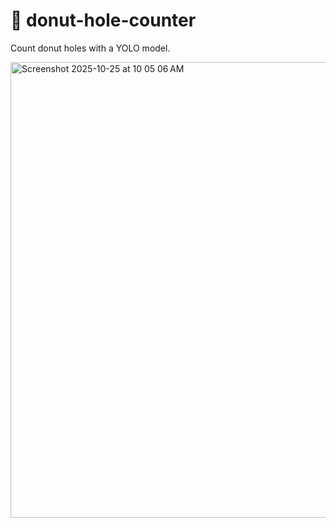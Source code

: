 # 🍩 donut-hole-counter

Count donut holes with a YOLO model.

<img width="765" height="729" alt="Screenshot 2025-10-25 at 10 05 06 AM" src="https://github.com/user-attachments/assets/157585ff-775d-4aa1-9f84-60ccad4896c4" />
